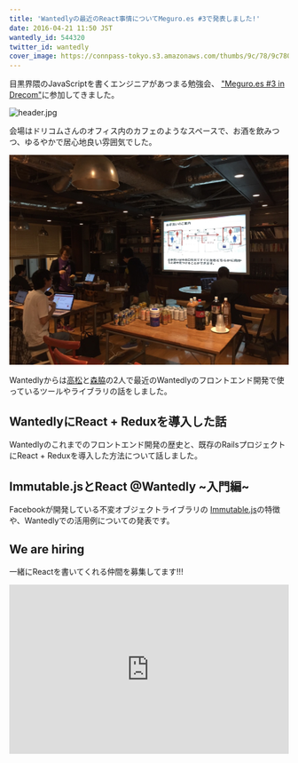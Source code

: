 ```yaml
---
title: 'Wantedlyの最近のReact事情についてMeguro.es #3で発表しました!'
date: 2016-04-21 11:50 JST
wantedly_id: 544320
twitter_id: wantedly
cover_image: https://connpass-tokyo.s3.amazonaws.com/thumbs/9c/78/9c7804e8832001af408547c43c0390d4.png
---
```


目黒界隈のJavaScriptを書くエンジニアがあつまる勉強会、 ["Meguro.es #3 in Drecom"](http://meguroes.connpass.com/event/28320/)に参加してきました。

![header.jpg](https://connpass-tokyo.s3.amazonaws.com/thumbs/9c/78/9c7804e8832001af408547c43c0390d4.png)

会場はドリコムさんのオフィス内のカフェのようなスペースで、お酒を飲みつつ、ゆるやかで居心地良い雰囲気でした。

![drecom.jpg](images/2016-04-21/1461061446.jpg)

Wantedlyからは[高松](https://www.wantedly.com/users/544320)と[森脇](https://www.wantedly.com/users/1468880)の2人で最近のWantedlyのフロントエンド開発で使っているツールやライブラリの話をしました。

## WantedlyにReact + Reduxを導入した話

Wantedlyのこれまでのフロントエンド開発の歴史と、既存のRailsプロジェクトにReact + Reduxを導入した方法について話しました。

<script async class="speakerdeck-embed" data-id="e0f9b90b1e4749f6bc9a93470b9fa8f9" data-ratio="1.33333333333333" src="//speakerdeck.com/assets/embed.js"></script>

## Immutable.jsとReact @Wantedly ~入門編~

Facebookが開発している不変オブジェクトライブラリの [Immutable.js](https://facebook.github.io/immutable-js/)の特徴や、Wantedlyでの活用例についての発表です。

<script async class="speakerdeck-embed" data-id="9b0d97c3a7644a0c879ce81f1a701fed" data-ratio="1.33333333333333" src="//speakerdeck.com/assets/embed.js"></script>

## We are hiring

一緒にReactを書いてくれる仲間を募集してます!!!

<iframe frameborder='0' height='305px' name='wantedly_project_widget_51709' scrolling='no' src='https://www.wantedly.com/projects/51709/widget' style='border: none; max-width: 100%; min-width: 240px; width: 540px;'></iframe>
